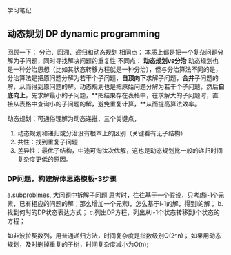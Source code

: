 学习笔记
## 动态规划 DP dynamic programming
回顾一下：
分治、回溯、递归和动态规划
相同点： 本质上都是把一个复杂问题分解为子问题，同时寻找解决问题的重复性
不同点：
**动态规划vs分治**
动态规划也是一种分治思想（比如其状态转移方程就是一种分治），但与分治算法不同的是，分治算法是把原问题分解为若干个子问题，**自顶向下**求解子问题，**合并**子问题的解，从而得到原问题的解。动态规划也是把原始问题分解为若干个子问题，然后**自底向上**，先求解最小的子问题，**把结果存在表格中，在求解大的子问题时，直接从表格中查询小的子问题的解，避免重复计算，**从而提高算法效率。


动态规划：可通俗理解为动态递推，三个关键点，
1. 动态规划和递归或分治没有根本上的区别（关键看有无子结构）
2. 共性：找到重复子问题
3. 差异性：最优子结构，中途可淘汰次优解，这也是动态规划比一般的递归时间复杂度更低的原因。
   
### DP问题，构建解体思路模板-3步骤
 a.subproblmes, 大问题中拆解子问题
        思考时，往往基于一个假设，只考虑i-1个元素，已有相应的问题的解；那么增加一个元素i，怎么基于i-1的解，得到i的解；
 b.找到何时的DP状态表达方式；
 c.列出DP方程，列出从i-1个状态转移到i个状态的方程；


如非波拉契数列，用普通递归方法，时间复杂度是指数级别O(2^n)；
如果用动态规划，及时删掉重复的子树，时间复杂度减小为O(n);